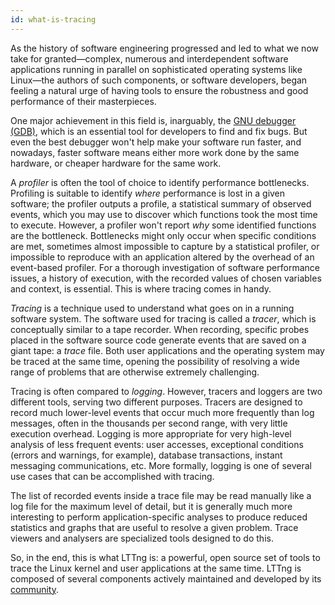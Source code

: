 ```yaml
---
id: what-is-tracing
---
```


As the history of software engineering progressed and led to what
we now take for granted&mdash;complex, numerous and
interdependent software applications running in parallel on
sophisticated operating systems like Linux&mdash;the authors of such
components, or software developers, began feeling a natural
urge of having tools to ensure the robustness and good performance
of their masterpieces.

One major achievement in this field is, inarguably, the
<a href="https://www.gnu.org/software/gdb/" class="ext">GNU debugger
(GDB)</a>, which is an essential tool for developers to find and fix
bugs. But even the best debugger won't help make your software run
faster, and nowadays, faster software means either more work done by
the same hardware, or cheaper hardware for the same work.

A _profiler_ is often the tool of choice to identify performance
bottlenecks. Profiling is suitable to identify _where_ performance is
lost in a given software; the profiler outputs a profile, a
statistical summary of observed events, which you may use to discover
which functions took the most time to execute. However, a profiler
won't report _why_ some identified functions are the bottleneck.
Bottlenecks might only occur when specific conditions are met, sometimes
almost impossible to capture by a statistical profiler, or impossible to
reproduce with an application altered by the overhead of an event-based
profiler. For a thorough investigation of software performance issues,
a history of execution, with the recorded values of chosen variables
and context, is essential. This is where tracing comes in handy.

_Tracing_ is a technique used to understand what goes on in a running
software system. The software used for tracing is called a _tracer_,
which is conceptually similar to a tape recorder. When recording,
specific probes placed in the software source code generate events
that are saved on a giant tape: a _trace_ file. Both user applications
and the operating system may be traced at the same time, opening the
possibility of resolving a wide range of problems that are otherwise
extremely challenging.

Tracing is often compared to _logging_. However, tracers and loggers
are two different tools, serving two different purposes. Tracers are
designed to record much lower-level events that occur much more
frequently than log messages, often in the thousands per second range,
with very little execution overhead. Logging is more appropriate for
very high-level analysis of less frequent events: user accesses,
exceptional conditions (errors and warnings, for example), database
transactions, instant messaging communications, etc. More formally,
logging is one of several use cases that can be accomplished with
tracing.

The list of recorded events inside a trace file may be read manually
like a log file for the maximum level of detail, but it is generally
much more interesting to perform application-specific analyses to
produce reduced statistics and graphs that are useful to resolve a
given problem. Trace viewers and analysers are specialized tools
designed to do this.

So, in the end, this is what LTTng is: a powerful, open source set of
tools to trace the Linux kernel and user applications at the same time.
LTTng is composed of several components actively maintained and
developed by its <a href="/community/#where" class="ext">community</a>.
